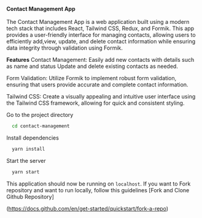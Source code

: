 **Contact Management App**
<br/>
<br/>
The Contact Management App is a web application built using a modern tech stack that includes React, Tailwind CSS, Redux, and Formik. This app provides a user-friendly interface for managing contacts, allowing users to efficiently add,view, update, and delete contact information while ensuring data integrity through validation using Formik.

**Features**
Contact Management: Easily add new contacts with details such as name and status Update and delete existing contacts as needed.

Form Validation: Utilize Formik to implement robust form validation, ensuring that users provide accurate and complete contact information.

Tailwind CSS: Create a visually appealing and intuitive user interface using the Tailwind CSS framework, allowing for quick and consistent styling.

Go to the project directory

```bash
  cd contact-management
```

Install dependencies

```bash
  yarn install
```

Start the server

```bash
  yarn start
```

This application should now be running on `localhost`. If you want to Fork repository and want to run locally, follow this guidelines [Fork and Clone Github Repository]

(https://docs.github.com/en/get-started/quickstart/fork-a-repo)
